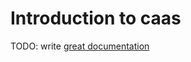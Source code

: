 # Introduction to caas

TODO: write [great documentation](http://jacobian.org/writing/what-to-write/)
